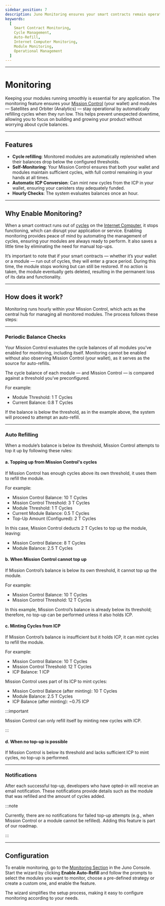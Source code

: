 ```yaml
---
sidebar_position: 7
description: Juno Monitoring ensures your smart contracts remain operational by automatically managing cycle balances. Monitor your modules, configure thresholds, and enable auto-refill to prevent downtime effortlessly.
keywords:
  [
    Smart Contract Monitoring,
    Cycle Management,
    Auto-Refill,
    Internet Computer Monitoring,
    Module Monitoring,
    Operational Management
  ]
---
```


---

# Monitoring

Keeping your modules running smoothly is essential for any application. The monitoring feature ensures your [Mission Control] (your wallet) and modules — Satellites and Orbiter (Analytics) — stay operational by automatically refilling cycles when they run low. This helps prevent unexpected downtime, allowing you to focus on building and growing your product without worrying about cycle balances.

---

## Features

- **Cycle refilling**: Monitored modules are automatically replenished when their balances drop below the configured thresholds.
- **Self-Monitoring**: Your Mission Control ensures that both your wallet and modules maintain sufficient cycles, with full control remaining in your hands at all times.
- **Automatic ICP Conversion**: Can mint new cycles from the ICP in your wallet, ensuring your canisters stay adequately funded.
- **Hourly Checks**: The system evaluates balances once an hour.

---

## Why Enable Monitoring?

When a smart contract runs out of [cycles] on the [Internet Computer](https://internetcomputer.org), it stops functioning, which can disrupt your application or service. Enabling monitoring provides peace of mind by automating the management of cycles, ensuring your modules are always ready to perform. It also saves a little time by eliminating the need for manual top-ups.

It’s important to note that if your smart contracts — whether it’s your wallet or a module — run out of cycles, they will enter a grace period. During this time, the module stops working but can still be restored. If no action is taken, the module eventually gets deleted, resulting in the permanent loss of its data and functionality.

---

## How does it work?

Monitoring runs hourly within your Mission Control, which acts as the central hub for managing all monitored modules. The process follows these steps:

---

### Periodic Balance Checks

Your Mission Control evaluates the cycle balances of all modules you’ve enabled for monitoring, including itself. Monitoring cannot be enabled without also observing Mission Control (your wallet), as it serves as the source for auto-refills.

The cycle balance of each module — and Mission Control — is compared against a threshold you’ve preconfigured.

For example:

- Module Threshold: 1 T Cycles
- Current Balance: 0.8 T Cycles

If the balance is below the threshold, as in the example above, the system will proceed to attempt an auto-refill.

---

### Auto Refilling

When a module’s balance is below its threshold, Mission Control attempts to top it up by following these rules:

#### a. Topping up from Mission Control's cycles

If Mission Control has enough cycles above its own threshold, it uses them to refill the module.

For example:

- Mission Control Balance: 10 T Cycles
- Mission Control Threshold: 3 T Cycles
- Module Threshold: 1 T Cycles
- Current Module Balance: 0.5 T Cycles
- Top-Up Amount (Configured): 2 T Cycles

In this case, Mission Control deducts 2 T Cycles to top up the module, leaving:

- Mission Control Balance: 8 T Cycles
- Module Balance: 2.5 T Cycles

#### b. When Mission Control cannot top up

If Mission Control’s balance is below its own threshold, it cannot top up the module.

For example:

- Mission Control Balance: 10 T Cycles
- Mission Control Threshold: 12 T Cycles

In this example, Mission Control’s balance is already below its threshold; therefore, no top-up can be performed unless it also holds ICP.

#### c. Minting Cycles from ICP

If Mission Control’s balance is insufficient but it holds ICP, it can mint cycles to refill the module.

For example:

- Mission Control Balance: 10 T Cycles
- Mission Control Threshold: 12 T Cycles
- ICP Balance: 1 ICP

Mission Control uses part of its ICP to mint cycles:

- Mission Control Balance (after minting): 10 T Cycles
- Module Balance: 2.5 T Cycles
- ICP Balance (after minting): ~0.75 ICP

:::important

Mission Control can only refill itself by minting new cycles with ICP.

:::

#### d. When no top-up is possible

If Mission Control is below its threshold and lacks sufficient ICP to mint cycles, no top-up is performed.

---

### Notifications

After each successful top-up, developers who have opted-in will receive an email notification. These notifications provide details such as the module that was refilled and the amount of cycles added.

:::note

Currently, there are no notifications for failed top-up attempts (e.g., when Mission Control or a module cannot be refilled). Adding this feature is part of our roadmap.

:::

---

## Configuration

To enable monitoring, go to the [Monitoring Section](https://console.juno.build/monitoring) in the Juno Console. Start the wizard by clicking **Enable Auto-Refill** and follow the prompts to select the modules you want to monitor, choose a pre-defined strategy or create a custom one, and enable the feature.

The wizard simplifies the setup process, making it easy to configure monitoring according to your needs.

[Analytics]: ../build/analytics.md
[Satellites]: ../terminology.md#satellite
[Mission Control]: ../terminology.md#mission-control
[cycles]: ../terminology.md#cycles
[console]: ../terminology.md#console
